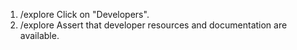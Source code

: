 1. /explore Click on "Developers".
2. /explore Assert that developer resources and documentation are available.